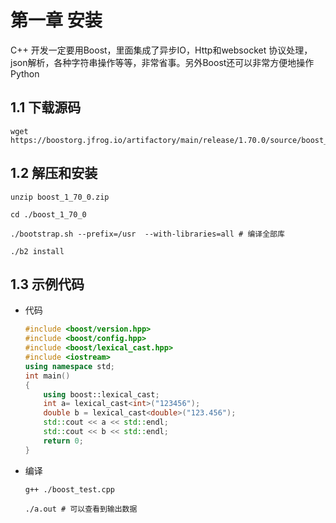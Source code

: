 # 第一章 安装

C++ 开发一定要用Boost，里面集成了异步IO，Http和websocket 协议处理，json解析，各种字符串操作等等，非常省事。另外Boost还可以非常方便地操作Python



## 1.1 下载源码

```shell
wget https://boostorg.jfrog.io/artifactory/main/release/1.70.0/source/boost_1_70_0.zip
```



## 1.2 解压和安装

```shell
unzip boost_1_70_0.zip

cd ./boost_1_70_0

./bootstrap.sh --prefix=/usr  --with-libraries=all # 编译全部库

./b2 install
```



## 1.3 示例代码

+ 代码

  ```C++
  #include <boost/version.hpp>
  #include <boost/config.hpp>
  #include <boost/lexical_cast.hpp>
  #include <iostream>
  using namespace std;
  int main()
  {
      using boost::lexical_cast;
      int a= lexical_cast<int>("123456");
      double b = lexical_cast<double>("123.456");
      std::cout << a << std::endl;
      std::cout << b << std::endl;
      return 0;
  }
  ```

+ 编译

  ```shell
  g++ ./boost_test.cpp
  
  ./a.out # 可以查看到输出数据
  ```

  